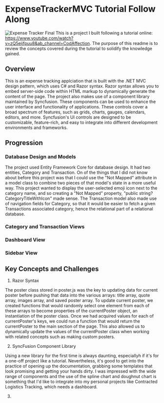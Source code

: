 # ExpenseTrackerMVC Tutorial Follow Along
![Expense Tracker Final](http://g.recordit.co/a13zsBbwCf.gif)
This is a project I built following a tutorial online: https://www.youtube.com/watch?v=zQ5eijfpuu8&ab_channel=CodAffection. The purpose of this readme is to review the concepts covered during the tutorial to solidify the knowledge gained.

## Overview

This is an expense tracking applciation that is built with the .NET MVC design pattern, which uses C# and Razor syntax. Razor syntax allows you to embed server-side code within HTML markup to dynamically generate the content of the page. The project also makes use of a component library maintained by Syncfusion. These components can be used to enhance the user interface and functionality of applications. These controls cover a broad spectrum of features, such as grids, charts, gauges, calendars, editors, and more. Syncfusion's UI controls are designed to be customizable, feature-rich, and easy to integrate into different development environments and frameworks.

## Progression

### Database Design and Models

The project used Entity Framework Core for database design. It had two entities, Category and Transaction. On of the things that I did not know about before this project was that I could use the "Not Mapped" attribute in a model class to combine two pieces of that model's  state in a more useful way. This project wanted to display the user-selected emoji icon next to the category name, and so creating a "Not Mapped" property, "public string? CategoryTitleWithIcon" made sense. The Transaction model also made use of navigation fields for Category, so that it would be easier to fetch a given Transactions associated category, hence the relational part of a relational database.

### Category and Transaction Views



### Dashboard View

### Sidebar View


## Key Concepts and Challenges

1. Razor Syntax

The poster class stored in poster.js was the key to updating data for current poster before pushing that data into the various arrays: title array, quote array, images array, and saved poster array. To update current poster, we created functions that would randomly select one element from each of these arrays to become properties of the currentPoster object, an instantiation of the poster class. Once we had acquired values for each of currentPoster's keys, we could run a function that would return the currentPoster to the main section of the page.  This also allowed us to dynamically update the values of the currentPoster class when working with related concepts such as making custom posters.

2. SyncFusion Component Library

Using a new library for the first time is always daunting, especiallyh if it's for a one-off project like a tutorial. Nevertheless, it's good to get into the practice of opening up the documentation, grabbing some templates that look promising and getting your hands dirty. I was impressed with the wide range of components and the use of the spline chart and doughnut chart is something that I'd like to integrate into my personal projects like Contracted Logistics Tracking, which needs a dashboard.

3. 
